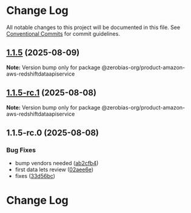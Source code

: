 # Change Log

All notable changes to this project will be documented in this file.
See [Conventional Commits](https://conventionalcommits.org) for commit guidelines.

## [1.1.5](https://github.com/zerobias-org/product/compare/@zerobias-org/product-amazon-aws-redshiftdataapiservice@1.1.5-rc.1...@zerobias-org/product-amazon-aws-redshiftdataapiservice@1.1.5) (2025-08-09)

**Note:** Version bump only for package @zerobias-org/product-amazon-aws-redshiftdataapiservice





## [1.1.5-rc.1](https://github.com/zerobias-org/product/compare/@zerobias-org/product-amazon-aws-redshiftdataapiservice@1.1.5-rc.0...@zerobias-org/product-amazon-aws-redshiftdataapiservice@1.1.5-rc.1) (2025-08-08)

**Note:** Version bump only for package @zerobias-org/product-amazon-aws-redshiftdataapiservice





## 1.1.5-rc.0 (2025-08-08)


### Bug Fixes

* bump vendors needed ([ab2cfb4](https://github.com/zerobias-org/product/commit/ab2cfb4a9cf2e3008e08b068f98011fec096c932))
* first data lets review ([02aee6e](https://github.com/zerobias-org/product/commit/02aee6e8c4f11675de7c63a00f4c8254a67a4dd7))
* fixes ([33d56bc](https://github.com/zerobias-org/product/commit/33d56bcaedf3fa5e3939a33c0fb57eda53539d05))





# Change Log
